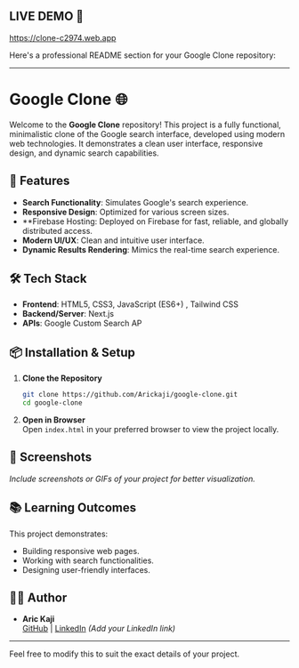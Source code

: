 ## LIVE DEMO 🔴
https://clone-c2974.web.app

Here's a professional README section for your Google Clone repository:

---

# Google Clone 🌐

Welcome to the **Google Clone** repository! This project is a fully functional, minimalistic clone of the Google search interface, developed using modern web technologies. It demonstrates a clean user interface, responsive design, and dynamic search capabilities.

## 🚀 Features

- **Search Functionality**: Simulates Google's search experience.
- **Responsive Design**: Optimized for various screen sizes.
- **Firebase Hosting: Deployed on Firebase for fast, reliable, and globally distributed access.
- **Modern UI/UX**: Clean and intuitive user interface.
- **Dynamic Results Rendering**: Mimics the real-time search experience.

## 🛠️ Tech Stack

- **Frontend**: HTML5, CSS3, JavaScript (ES6+) , Tailwind CSS
- **Backend/Server**: Next.js
- **APIs**: Google Custom Search AP

## 📦 Installation & Setup

1. **Clone the Repository**  
   ```bash
   git clone https://github.com/Arickaji/google-clone.git
   cd google-clone
   ```

2. **Open in Browser**  
   Open `index.html` in your preferred browser to view the project locally.

## 📸 Screenshots

_Include screenshots or GIFs of your project for better visualization._

## 📚 Learning Outcomes

This project demonstrates:

- Building responsive web pages.
- Working with search functionalities.
- Designing user-friendly interfaces.

## 👨‍💻 Author

- **Aric Kaji**  
  [GitHub](https://github.com/Arickaji) | [LinkedIn](#) *(Add your LinkedIn link)*

---

Feel free to modify this to suit the exact details of your project.
